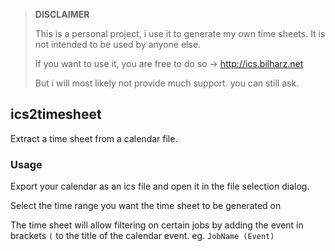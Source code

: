 
 > __DISCLAIMER__
 > 
> This is a personal project, i use it to generate my own time sheets. It is not intended to be used by anyone else.
>
> If you want to use it, you are free to do so -> http://ics.bilharz.net 
> 
>But i will most likely not provide much support. you can still ask.
>
## ics2timesheet
Extract a time sheet from a calendar file.
### Usage
Export your calendar as an ics file and open it in the file selection dialog.

Select the time range you want the time sheet to be generated on

The time sheet will allow filtering on certain jobs by adding the event in brackets `(` to the title of the calendar event. eg. `JobName (Event)`

